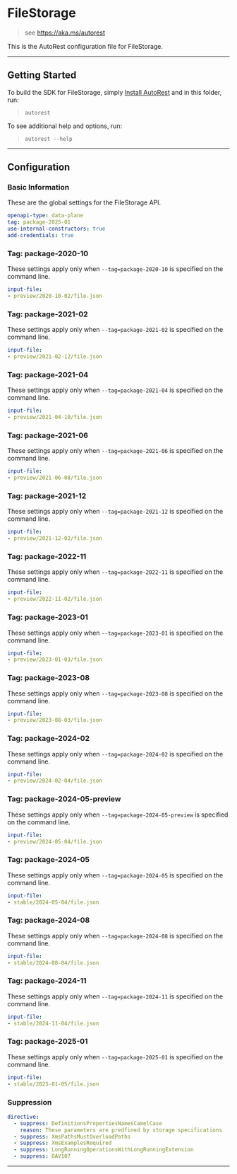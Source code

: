 # FileStorage

> see https://aka.ms/autorest

This is the AutoRest configuration file for FileStorage.


---
## Getting Started
To build the SDK for FileStorage, simply [Install AutoRest](https://aka.ms/autorest/install) and in this folder, run:

> `autorest`

To see additional help and options, run:

> `autorest --help`
---

## Configuration



### Basic Information
These are the global settings for the FileStorage API.

``` yaml
openapi-type: data-plane
tag: package-2025-01
use-internal-constructors: true
add-credentials: true
```

### Tag: package-2020-10

These settings apply only when `--tag=package-2020-10` is specified on the command line.

``` yaml $(tag) == 'package-2020-10'
input-file:
- preview/2020-10-02/file.json
```

### Tag: package-2021-02

These settings apply only when `--tag=package-2021-02` is specified on the command line.

``` yaml $(tag) == 'package-2021-02'
input-file:
- preview/2021-02-12/file.json
```

### Tag: package-2021-04

These settings apply only when `--tag=package-2021-04` is specified on the command line.

``` yaml $(tag) == 'package-2021-04'
input-file:
- preview/2021-04-10/file.json
```

### Tag: package-2021-06

These settings apply only when `--tag=package-2021-06` is specified on the command line.

``` yaml $(tag) == 'package-2021-06'
input-file:
- preview/2021-06-08/file.json
```

### Tag: package-2021-12

These settings apply only when `--tag=package-2021-12` is specified on the command line.

``` yaml $(tag) == 'package-2021-12'
input-file:
- preview/2021-12-02/file.json
```

### Tag: package-2022-11

These settings apply only when `--tag=package-2022-11` is specified on the command line.

``` yaml $(tag) == 'package-2022-11'
input-file:
- preview/2022-11-02/file.json
```

### Tag: package-2023-01

These settings apply only when `--tag=package-2023-01` is specified on the command line.

``` yaml $(tag) == 'package-2023-01'
input-file:
- preview/2023-01-03/file.json
```

### Tag: package-2023-08

These settings apply only when `--tag=package-2023-08` is specified on the command line.

``` yaml $(tag) == 'package-2023-08'
input-file:
- preview/2023-08-03/file.json
```

### Tag: package-2024-02

These settings apply only when `--tag=package-2024-02` is specified on the command line.

``` yaml $(tag) == 'package-2024-02'
input-file:
- preview/2024-02-04/file.json
```

### Tag: package-2024-05-preview

These settings apply only when `--tag=package-2024-05-preview` is specified on the command line.

``` yaml $(tag) == 'package-2024-05-preview'
input-file:
- preview/2024-05-04/file.json
```

### Tag: package-2024-05

These settings apply only when `--tag=package-2024-05` is specified on the command line.

``` yaml $(tag) == 'package-2024-05'
input-file:
- stable/2024-05-04/file.json
```

### Tag: package-2024-08

These settings apply only when `--tag=package-2024-08` is specified on the command line.

``` yaml $(tag) == 'package-2024-08'
input-file:
- stable/2024-08-04/file.json
```

### Tag: package-2024-11

These settings apply only when `--tag=package-2024-11` is specified on the command line.

``` yaml $(tag) == 'package-2024-11'
input-file:
- stable/2024-11-04/file.json
```

### Tag: package-2025-01

These settings apply only when `--tag=package-2025-01` is specified on the command line.

``` yaml $(tag) == 'package-2025-01'
input-file:
- stable/2025-01-05/file.json
```

### Suppression
``` yaml
directive:
  - suppress: DefinitionsPropertiesNamesCamelCase
    reason: These parameters are predfined by storage specifications 
  - suppress: XmsPathsMustOverloadPaths
  - suppress: XmsExamplesRequired
  - suppress: LongRunningOperationsWithLongRunningExtension
  - suppress: OAV107
```
---